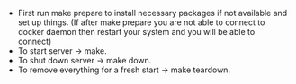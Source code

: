 * First run make prepare to install necessary packages if not available and set up things.
      (If after make prepare you are not able to connect to docker daemon then restart your system and you will be able to connect)
* To start server -> make.
* To shut down server -> make down.
* To remove everything for a fresh start -> make teardown.
